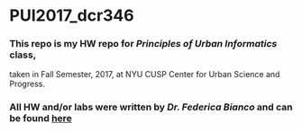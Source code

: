 # PUI2017_dcr346
### This repo is my HW repo for _Principles of Urban Informatics_ class, 
taken in Fall Semester, 2017, at NYU CUSP Center for Urban Science and Progress.

### All HW and/or labs were written by _Dr. Federica Bianco_ and can be found [here](https://github.com/fedhere/PUI2017_fb55) 
